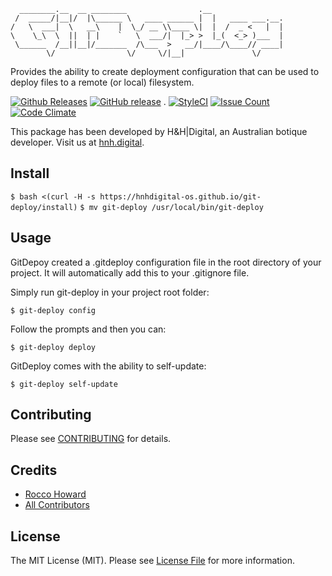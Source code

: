 ```
  ________.__  __ ________                .__                
 /  _____/|__|/  |\______ \   ____ ______ |  |   ____ ___.__.
/   \  ___|  \   __\    |  \_/ __ \\____ \|  |  /  _ <   |  |
\    \_\  \  ||  | |    `   \  ___/|  |_> >  |_(  <_> )___  |
 \______  /__||__|/_______  /\___  >   __/|____/\____// ____|
        \/                \/     \/|__|               \/     
```
Provides the ability to create deployment configuration that can be used to deploy files to a remote (or local) filesystem.

[![Github Releases](https://img.shields.io/github/downloadshnhdigital-os/git-deploy/latest/total.svg)](https://github.com/hnhdigital-os/git-deploy) [![GitHub release](https://img.shields.io/github/release/hnhdigital-os/git-deploy.svg)]()
.
[![StyleCI](https://styleci.io/repos/96600391/shield?branch=master)](https://styleci.io/repos/96600391) [![Issue Count](https://codeclimate.com/github/hnhdigital-os/git-deploy/badges/issue_count.svg)](https://codeclimate.com/github/hnhdigital-os/git-deploy) [![Code Climate](https://codeclimate.com/github/hnhdigital-os/git-deploy/badges/gpa.svg)](https://codeclimate.com/github/hnhdigital-os/git-deploy) 

This package has been developed by H&H|Digital, an Australian botique developer. Visit us at [hnh.digital](http://hnh.digital).


## Install

`$ bash <(curl -H -s https://hnhdigital-os.github.io/git-deploy/install)`
`$ mv git-deploy /usr/local/bin/git-deploy`

## Usage

GitDepoy created a .gitdeploy configuration file in the root directory of your project. It will automatically add this to your .gitignore file.

Simply run git-deploy in your project root folder:

`$ git-deploy config`

Follow the prompts and then you can:

`$ git-deploy deploy`

GitDeploy comes with the ability to self-update:

`$ git-deploy self-update`

## Contributing

Please see [CONTRIBUTING](https://github.com/hnhdigital-os/git-deploy/blob/master/CONTRIBUTING.md) for details.

## Credits

* [Rocco Howard](https://github.com/therocis)
* [All Contributors](https://github.com/hnhdigital-os/git-deploy/contributors)

## License

The MIT License (MIT). Please see [License File](https://github.com/hnhdigital-os/git-deploy/blob/master/LICENSE) for more information.
